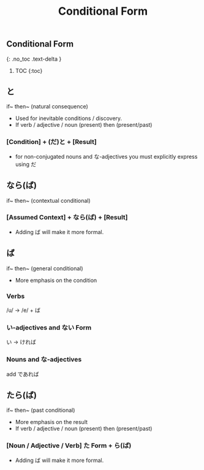 ﻿---
layout: default
title: Conditional Form
parent: <ruby>文法<rt>ぶんぽう</rt></ruby> Grammar
---

## Conditional Form
{: .no_toc .text-delta }

1. TOC
{:toc}

## と
if~ then~ (natural consequence)

- Used for inevitable conditions / discovery.
- If verb / adjective / noun (present) then (present/past)

### [Condition] + (だ)と + [Result]
- for non-conjugated nouns and な-adjectives you must explicitly express using だ

## なら(ば)
if~ then~ (contextual conditional)

### [Assumed Context] + なら(ば) + [Result]
- Adding ば will make it more formal.

## ば
if~ then~ (general conditional)

- More emphasis on the condition

### Verbs
/u/ → /e/ + ば

### い-adjectives and ない Form
い → ければ

### Nouns and な-adjectives
add であれば

## たら(ば)
if~ then~ (past conditional)

- More emphasis on the result
- If verb / adjective / noun (present) then (present/past)

### [Noun / Adjective / Verb] た Form + ら(ば)
- Adding ば will make it more formal.
